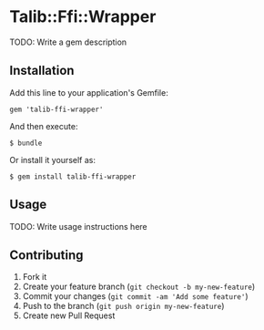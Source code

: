 # Talib::Ffi::Wrapper

TODO: Write a gem description

## Installation

Add this line to your application's Gemfile:

    gem 'talib-ffi-wrapper'

And then execute:

    $ bundle

Or install it yourself as:

    $ gem install talib-ffi-wrapper

## Usage

TODO: Write usage instructions here

## Contributing

1. Fork it
2. Create your feature branch (`git checkout -b my-new-feature`)
3. Commit your changes (`git commit -am 'Add some feature'`)
4. Push to the branch (`git push origin my-new-feature`)
5. Create new Pull Request
